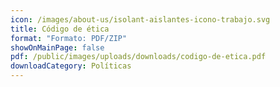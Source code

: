 ```yaml
---
icon: /images/about-us/isolant-aislantes-icono-trabajo.svg
title: Código de ética
format: "Formato: PDF/ZIP"
showOnMainPage: false
pdf: /public/images/uploads/downloads/codigo-de-etica.pdf
downloadCategory: Políticas
---
```

